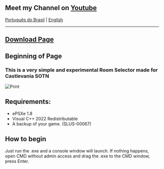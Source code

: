 ## Meet my Channel on [Youtube](https://www.youtube.com/channel/UClAmzmIgj22vX8lia9-om-w)

[Português do Brasil](https://github.com/CoffeeLoader/SOTN-Room-Selector) |
[English](https://github.com/CoffeeLoader/SOTN-Room-Selector/blob/main/README%20EN.md)

---

## [Download Page](https://github.com/CoffeeLoader/SOTN-Room-Selector/releases)

## Beginning of Page

### This is a very simple and experimental Room Selector made for Castlevania SOTN

![Print](https://user-images.githubusercontent.com/36766041/196029834-45f50bab-e0bb-4361-8059-e2ecdf21d7f7.PNG)

## Requirements:

* ePSXe 1.8
* Visual C++ 2022 Redistributable
* A backup of your game. (SLUS-00067)

## How to begin
Just run the .exe and a console window will launch. If nothing happens, open CMD without admin access and drag the .exe to the CMD window, press Enter.
